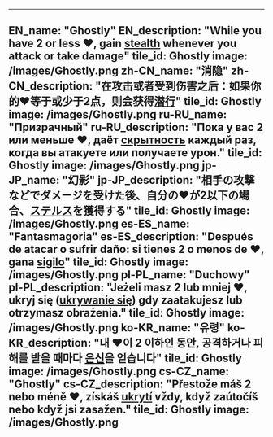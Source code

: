 ---

EN_name: "Ghostly"
EN_description: "While you have 2 or less ❤️, gain <u>stealth</u> whenever you attack or take damage"
tile_id: Ghostly
image: /images/Ghostly.png
zh-CN_name: "消隐"
zh-CN_description: "在攻击或者受到伤害之后：如果你的❤️等于或少于2点，则会获得<u>潜行</u>"
tile_id: Ghostly
image: /images/Ghostly.png
ru-RU_name: "Призрачный"
ru-RU_description: "Пока у вас 2 или меньше ❤️, даёт <u>скрытность</u> каждый раз, когда вы атакуете или получаете урон."
tile_id: Ghostly
image: /images/Ghostly.png
jp-JP_name: "幻影"
jp-JP_description: "相手の攻撃などでダメージを受けた後、自分の❤️が2以下の場合、<u>ステルス</u>を獲得する"
tile_id: Ghostly
image: /images/Ghostly.png
es-ES_name: "Fantasmagoria"
es-ES_description: "Después de atacar o sufrir daño: si tienes 2 o menos de ❤️, gana <u>sigilo</u>"
tile_id: Ghostly
image: /images/Ghostly.png
pl-PL_name: "Duchowy"
pl-PL_description: "Jeżeli masz 2 lub mniej ❤️, ukryj się (<u>ukrywanie się</u>) gdy zaatakujesz lub otrzymasz obrażenia."
tile_id: Ghostly
image: /images/Ghostly.png
ko-KR_name: "유령"
ko-KR_description: "내 ❤️이 2 이하인 동안, 공격하거나 피해를 받을 때마다 <u>은신</u>을 얻습니다"
tile_id: Ghostly
image: /images/Ghostly.png
cs-CZ_name: "Ghostly"
cs-CZ_description: "Přestože máš 2 nebo méně ❤️, získáš <u>ukrytí</u> vždy, když zaútočíš nebo když jsi zasažen."
tile_id: Ghostly
image: /images/Ghostly.png
---